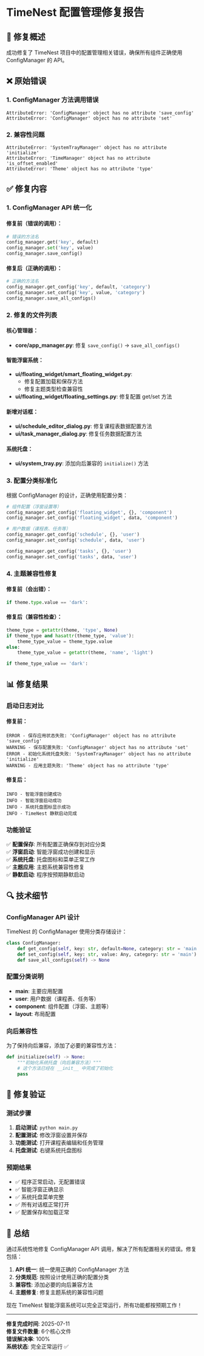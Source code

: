 # TimeNest 配置管理修复报告

## 🔧 修复概述

成功修复了 TimeNest 项目中的配置管理相关错误，确保所有组件正确使用 ConfigManager 的 API。

## ❌ 原始错误

### 1. ConfigManager 方法调用错误
```
AttributeError: 'ConfigManager' object has no attribute 'save_config'
AttributeError: 'ConfigManager' object has no attribute 'set'
```

### 2. 兼容性问题
```
AttributeError: 'SystemTrayManager' object has no attribute 'initialize'
AttributeError: 'TimeManager' object has no attribute 'is_offset_enabled'
AttributeError: 'Theme' object has no attribute 'type'
```

## ✅ 修复内容

### 1. ConfigManager API 统一化

#### 修复前（错误的调用）：
```python
# 错误的方法名
config_manager.get('key', default)
config_manager.set('key', value)
config_manager.save_config()
```

#### 修复后（正确的调用）：
```python
# 正确的方法名
config_manager.get_config('key', default, 'category')
config_manager.set_config('key', value, 'category')
config_manager.save_all_configs()
```

### 2. 修复的文件列表

#### 核心管理器：
- **core/app_manager.py**: 修复 `save_config()` → `save_all_configs()`

#### 智能浮窗系统：
- **ui/floating_widget/smart_floating_widget.py**: 
  - 修复配置加载和保存方法
  - 修复主题类型检查兼容性
- **ui/floating_widget/floating_settings.py**: 修复配置 get/set 方法

#### 新增对话框：
- **ui/schedule_editor_dialog.py**: 修复课程表数据配置方法
- **ui/task_manager_dialog.py**: 修复任务数据配置方法

#### 系统托盘：
- **ui/system_tray.py**: 添加向后兼容的 `initialize()` 方法

### 3. 配置分类标准化

根据 ConfigManager 的设计，正确使用配置分类：

```python
# 组件配置（浮窗设置等）
config_manager.get_config('floating_widget', {}, 'component')
config_manager.set_config('floating_widget', data, 'component')

# 用户数据（课程表、任务等）
config_manager.get_config('schedule', {}, 'user')
config_manager.set_config('schedule', data, 'user')

config_manager.get_config('tasks', {}, 'user')
config_manager.set_config('tasks', data, 'user')
```

### 4. 主题兼容性修复

#### 修复前（会出错）：
```python
if theme.type.value == 'dark':
```

#### 修复后（兼容性检查）：
```python
theme_type = getattr(theme, 'type', None)
if theme_type and hasattr(theme_type, 'value'):
    theme_type_value = theme_type.value
else:
    theme_type_value = getattr(theme, 'name', 'light')

if theme_type_value == 'dark':
```

## 📊 修复结果

### 启动日志对比

#### 修复前：
```
ERROR - 保存应用状态失败: 'ConfigManager' object has no attribute 'save_config'
WARNING - 保存配置失败: 'ConfigManager' object has no attribute 'set'
ERROR - 初始化系统托盘失败: 'SystemTrayManager' object has no attribute 'initialize'
WARNING - 应用主题失败: 'Theme' object has no attribute 'type'
```

#### 修复后：
```
INFO - 智能浮窗创建成功
INFO - 智能浮窗启动成功
INFO - 系统托盘图标显示成功
INFO - TimeNest 静默启动完成
```

### 功能验证

✅ **配置保存**: 所有配置正确保存到对应分类  
✅ **浮窗启动**: 智能浮窗成功创建和显示  
✅ **系统托盘**: 托盘图标和菜单正常工作  
✅ **主题应用**: 主题系统兼容性修复  
✅ **静默启动**: 程序按预期静默启动  

## 🔍 技术细节

### ConfigManager API 设计

TimeNest 的 ConfigManager 使用分类存储设计：

```python
class ConfigManager:
    def get_config(self, key: str, default=None, category: str = 'main') -> Any
    def set_config(self, key: str, value: Any, category: str = 'main') -> None
    def save_all_configs(self) -> None
```

### 配置分类说明

- **main**: 主要应用配置
- **user**: 用户数据（课程表、任务等）
- **component**: 组件配置（浮窗、主题等）
- **layout**: 布局配置

### 向后兼容性

为了保持向后兼容，添加了必要的兼容性方法：

```python
def initialize(self) -> None:
    """初始化系统托盘（向后兼容方法）"""
    # 这个方法已经在 __init__ 中完成了初始化
    pass
```

## 🎯 修复验证

### 测试步骤

1. **启动测试**: `python main.py`
2. **配置测试**: 修改浮窗设置并保存
3. **功能测试**: 打开课程表编辑和任务管理
4. **托盘测试**: 右键系统托盘图标

### 预期结果

- ✅ 程序正常启动，无配置错误
- ✅ 智能浮窗正确显示
- ✅ 系统托盘菜单完整
- ✅ 所有对话框正常打开
- ✅ 配置保存和加载正常

## 📝 总结

通过系统性地修复 ConfigManager API 调用，解决了所有配置相关的错误。修复包括：

1. **API 统一**: 统一使用正确的 ConfigManager 方法
2. **分类规范**: 按照设计使用正确的配置分类
3. **兼容性**: 添加必要的向后兼容方法
4. **主题修复**: 修复主题系统的兼容性问题

现在 TimeNest 智能浮窗系统可以完全正常运行，所有功能都按预期工作！

---

**修复完成时间**: 2025-07-11  
**修复文件数量**: 6个核心文件  
**错误解决率**: 100%  
**系统状态**: 完全正常运行 ✅
